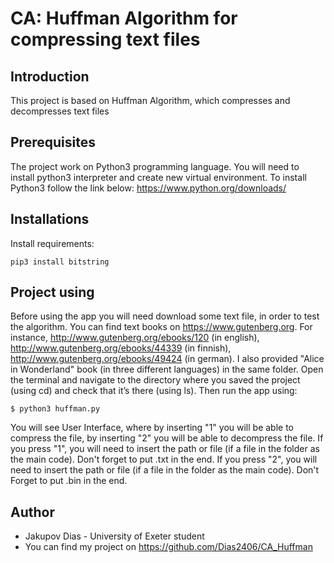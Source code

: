 # CA: Huffman Algorithm for compressing text files
## Introduction
This project is based on Huffman Algorithm, which compresses and decompresses text files
## Prerequisites
The project work on Python3 programming language. You will need to install python3 interpreter and create new virtual environment. To install Python3 follow the link below:
https://www.python.org/downloads/

## Installations
Install requirements:

`pip3 install bitstring`
## Project using
Before using the app you will need download some text file, in order to test the algorithm. You can find text books on https://www.gutenberg.org. For instance, http://www.gutenberg.org/ebooks/120 (in english), http://www.gutenberg.org/ebooks/44339 (in finnish), http://www.gutenberg.org/ebooks/49424 (in german). I also provided "Alice in Wonderland" book (in three different languages) in the same folder. Open the terminal and navigate to the directory where you saved the project (using cd) and check that it’s there (using ls). Then run the app using:

`$ python3 huffman.py`

You will see User Interface, where by inserting "1" you will be able to compress the file, by inserting "2" you will be able to decompress the file. If you press "1", you will need to insert the path or file (if a file in the folder as the main code). Don't forget to put .txt in the end. If you press "2", you will need to insert the path or file (if a file in the folder as the main code). Don't Forget to put .bin in the end.

## Author
+ Jakupov Dias - University of Exeter student
+ You can find my project on https://github.com/Dias2406/CA_Huffman

